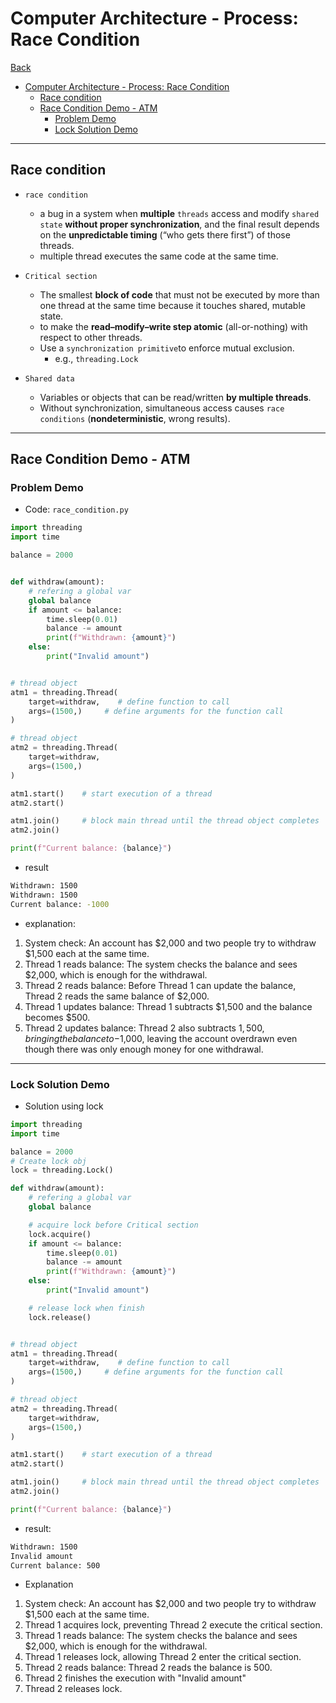 # Computer Architecture - Process: Race Condition

[Back](../../index.md)

- [Computer Architecture - Process: Race Condition](#computer-architecture---process-race-condition)
  - [Race condition](#race-condition)
  - [Race Condition Demo - ATM](#race-condition-demo---atm)
    - [Problem Demo](#problem-demo)
    - [Lock Solution Demo](#lock-solution-demo)

---

## Race condition

- `race condition`

  - a bug in a system when **multiple** `threads` access and modify `shared state` **without proper synchronization**, and the final result depends on the **unpredictable timing** (“who gets there first”) of those threads.
  - multiple thread executes the same code at the same time.

- `Critical section`

  - The smallest **block of code** that must not be executed by more than one thread at the same time because it touches shared, mutable state.
  - to make the **read–modify–write step atomic** (all-or-nothing) with respect to other threads.
  - Use a `synchronization primitive`to enforce mutual exclusion.
    - e.g., `threading.Lock`

- `Shared data`
  - Variables or objects that can be read/written **by multiple threads**.
  - Without synchronization, simultaneous access causes `race conditions` (**nondeterministic**, wrong results).

---

## Race Condition Demo - ATM

### Problem Demo

- Code: `race_condition.py`

```py
import threading
import time

balance = 2000


def withdraw(amount):
    # refering a global var
    global balance
    if amount <= balance:
        time.sleep(0.01)
        balance -= amount
        print(f"Withdrawn: {amount}")
    else:
        print("Invalid amount")


# thread object
atm1 = threading.Thread(
    target=withdraw,    # define function to call
    args=(1500,)     # define arguments for the function call
)

# thread object
atm2 = threading.Thread(
    target=withdraw,
    args=(1500,)
)

atm1.start()    # start execution of a thread
atm2.start()

atm1.join()     # block main thread until the thread object completes
atm2.join()

print(f"Current balance: {balance}")
```

- result

```sh
Withdrawn: 1500
Withdrawn: 1500
Current balance: -1000
```

- explanation:

1. System check: An account has $2,000 and two people try to withdraw $1,500 each at the same time.
2. Thread 1 reads balance: The system checks the balance and sees $2,000, which is enough for the withdrawal.
3. Thread 2 reads balance: Before Thread 1 can update the balance, Thread 2 reads the same balance of $2,000.
4. Thread 1 updates balance: Thread 1 subtracts $1,500 and the balance becomes $500.
5. Thread 2 updates balance: Thread 2 also subtracts $1,500, bringing the balance to -$1,000, leaving the account overdrawn even though there was only enough money for one withdrawal.

---

### Lock Solution Demo

- Solution using lock

```py
import threading
import time

balance = 2000
# Create lock obj
lock = threading.Lock()

def withdraw(amount):
    # refering a global var
    global balance

    # acquire lock before Critical section
    lock.acquire()
    if amount <= balance:
        time.sleep(0.01)
        balance -= amount
        print(f"Withdrawn: {amount}")
    else:
        print("Invalid amount")

    # release lock when finish
    lock.release()


# thread object
atm1 = threading.Thread(
    target=withdraw,    # define function to call
    args=(1500,)     # define arguments for the function call
)

# thread object
atm2 = threading.Thread(
    target=withdraw,
    args=(1500,)
)

atm1.start()    # start execution of a thread
atm2.start()

atm1.join()     # block main thread until the thread object completes
atm2.join()

print(f"Current balance: {balance}")
```

- result:

```sh
Withdrawn: 1500
Invalid amount
Current balance: 500
```

- Explanation

1. System check: An account has $2,000 and two people try to withdraw $1,500 each at the same time.
2. Thread 1 acquires lock, preventing Thread 2 execute the critical section.
3. Thread 1 reads balance: The system checks the balance and sees $2,000, which is enough for the withdrawal.
4. Thread 1 releases lock, allowing Thread 2 enter the critical section.
5. Thread 2 reads balance: Thread 2 reads the balance is 500.
6. Thread 2 finishes the execution with "Invalid amount"
7. Thread 2 releases lock.
